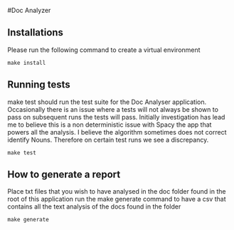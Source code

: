 #Doc Analyzer

## Installations
Please run the following command to create a virtual environment

`make install`

## Running tests
make test should run the test suite for the Doc Analyser application. Occasionally there is an issue
where a tests will not always be shown to pass on subsequent runs the tests will pass. Initially investigation
has lead me to believe this is a non deterministic issue with Spacy the app that powers all the analysis. 
I believe the algorithm sometimes does not correct identify Nouns. Therefore on certain test runs we 
see a discrepancy.

`make test`

##  How to generate a report 

Place txt files that you wish to have analysed in the doc folder found in the root of this application
run the make generate command to have a csv that contains all the text analysis of the docs found in the folder

`make generate`


